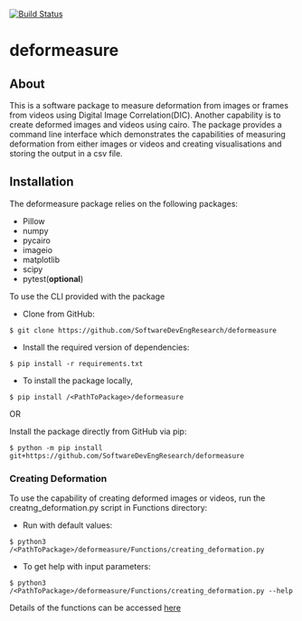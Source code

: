 [![Build Status](https://app.travis-ci.com/SatyamBhawsinghka/deformeasure.svg?branch=main)](https://app.travis-ci.com/SatyamBhawsinghka/deformeasure)


# deformeasure

## About
This is a software package to measure deformation from images or frames from videos using Digital Image Correlation(DIC). 
Another capability is to create deformed images and videos using cairo. 
The package provides a command line interface which demonstrates the capabilities of measuring deformation from either images or videos and creating visualisations and storing the output in a csv file.

## Installation
The deformeasure package relies on the following packages:
- Pillow 
- numpy
- pycairo
- imageio
- matplotlib 
- scipy 
- pytest(**optional**)

To use the CLI provided with the package
  - Clone from GitHub:
  
  `$ git clone https://github.com/SoftwareDevEngResearch/deformeasure`
  - Install the required version of dependencies:
  
  `$ pip install -r requirements.txt`
  
  - To install the package locally,
  
  `$ pip install /<PathToPackage>/deformeasure`
  
OR


Install the package directly from GitHub via pip:
 
 `$ python -m pip install git+https://github.com/SoftwareDevEngResearch/deformeasure`


### Creating Deformation

To use the capability of creating deformed images or videos, run the creatng_deformation.py script in Functions directory:

- Run with default values:

`$ python3 /<PathToPackage>/deformeasure/Functions/creating_deformation.py`

- To get help with input parameters:

`$ python3 /<PathToPackage>/deformeasure/Functions/creating_deformation.py --help`

Details of the functions can be accessed [here](deformeasure/docs/build/html/index.html#)








